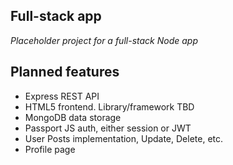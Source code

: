 ## Full-stack app
_Placeholder project for a full-stack Node app_

## Planned features
- Express REST API
- HTML5 frontend. Library/framework TBD
- MongoDB data storage
- Passport JS auth, either session or JWT
- User Posts implementation, Update, Delete, etc.
- Profile page

